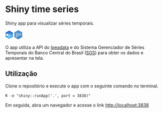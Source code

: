 # Shiny time series

Shiny app para visualizar séries temporais.

<div>
 <img src="https://github.com/rstudio/hex-stickers/blob/master/PNG/RStudio.png" width="25"> 
 <img src="https://github.com/rstudio/shiny/blob/main/man/figures/logo.png" width="25"> 
</div>

O app utiliza a API do [Ipeadata](http://ipeadata.gov.br/) e do Sistema Gerenciador de Séries Temporais do Banco Central do Brasil ([SGS](https://www3.bcb.gov.br/sgspub/localizarseries/localizarSeries.do?method=prepararTelaLocalizarSeries)) para obter os dados e apresentar na tela.

## Utilização

Clone o repositório e execute o app com o seguinte comando no terminal.

```shell
R -e "shiny::runApp('.', port = 3838)"
```

Em seguida, abra um navegador e acesse o link [http://localhost:3838](http://localhost:3838)
